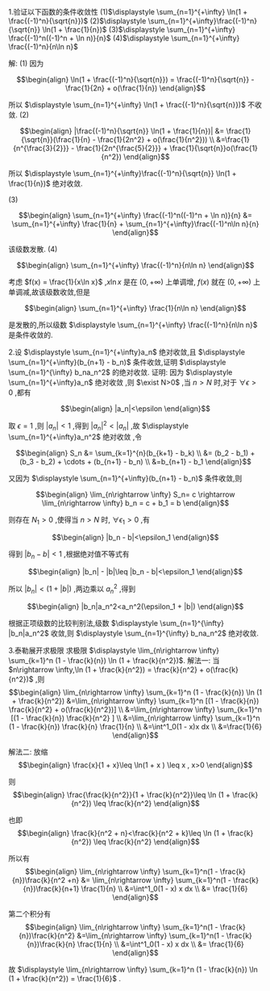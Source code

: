 1.验证以下函数的条件收敛性
(1)$\displaystyle \sum_{n=1}^{+\infty} \ln(1 + \frac{(-1)^n}{\sqrt{n}})$
(2)$\displaystyle \sum_{n=1}^{+\infty}\frac{(-1)^n}{\sqrt{n}} \ln(1 + \frac{1}{n})$
(3)$\displaystyle \sum_{n=1}^{+\infty} \frac{(-1)^n((-1)^n +  \ln n)}{n}$ 
(4)$\displaystyle \sum_{n=1}^{+\infty} \frac{(-1)^n}{n\ln n}$

解:
(1) 因为

$$\begin{align}
    \ln(1 + \frac{(-1)^n}{\sqrt{n}}) = \frac{(-1)^n}{\sqrt{n}} - \frac{1}{2n} + o(\frac{1}{n})
\end{align}$$

所以 $\displaystyle \sum_{n=1}^{+\infty} \ln(1 + \frac{(-1)^n}{\sqrt{n}})$ 不收敛.
(2)

$$\begin{align}
    |\frac{(-1)^n}{\sqrt{n}} \ln(1 + \frac{1}{n})| &= \frac{1}{\sqrt{n}}(\frac{1}{n}  - \frac{1}{2n^2} + o(\frac{1}{n^2})) \\
    &=\frac{1}{n^{\frac{3}{2}}} - \frac{1}{2n^{\frac{5}{2}}} + \frac{1}{\sqrt{n}}o(\frac{1}{n^2})
\end{align}$$

所以 $\displaystyle \sum_{n=1}^{+\infty}\frac{(-1)^n}{\sqrt{n}} \ln(1 + \frac{1}{n})$ 绝对收敛.

(3)

$$\begin{align}
    \sum_{n=1}^{+\infty} \frac{(-1)^n((-1)^n +  \ln n)}{n}  &= \sum_{n=1}^{+\infty} \frac{1}{n} + \sum_{n=1}^{+\infty}\frac{(-1)^n\ln n}{n}
\end{align}$$

该级数发散.
(4)

$$\begin{align}
    \sum_{n=1}^{+\infty} \frac{(-1)^n}{n\ln n}
\end{align}$$

考虑 $f(x) = \frac{1}{x\ln x}$ ,$x\ln x$ 是在 $(0,+\infty)$ 上单调增, $f(x)$ 就在 $(0,+\infty)$ 上单调减,故该级数收敛,但是

$$\begin{align}
    \sum_{n=1}^{+\infty} \frac{1}{n\ln n}
\end{align}$$


是发散的,所以级数 $\displaystyle \sum_{n=1}^{+\infty} \frac{(-1)^n}{n\ln n}$ 是条件收敛的.

2.设 $\displaystyle \sum_{n=1}^{+\infty}a_n$ 绝对收敛,且 $\displaystyle \sum_{n=1}^{+\infty}(b_{n+1} - b_n)$ 条件收敛,证明 $\displaystyle \sum_{n=1}^{\infty} b_na_n^2$ 的绝对收敛.
证明:
因为 $\displaystyle \sum_{n=1}^{+\infty}a_n$ 绝对收敛 ,则 $\exist N>0$ ,当 $n>N$ 时,对于 $\forall \epsilon>0$ ,都有

$$\begin{align}
    |a_n|<\epsilon 
\end{align}$$

取 $\epsilon = 1$ ,则 $|a_n|<1$ ,得到 $|a_n|^2<|a_n|$ ,故 $\displaystyle \sum_{n=1}^{+\infty}a_n^2$ 绝对收敛 ,令 

$$\begin{align}
    S_n &= \sum_{k=1}^{n}(b_{k+1} - b_k) \\
    &= (b_2 - b_1) + (b_3 - b_2) + \cdots + (b_{n+1} - b_n) \\
    &=b_{n+1} - b_1
\end{align}$$

又因为 $\displaystyle \sum_{n=1}^{+\infty}(b_{n+1} - b_n)$ 条件收敛,则

$$\begin{align}
    \lim_{n\rightarrow \infty} S_n= c \rightarrow \lim_{n\rightarrow \infty} b_n = c + b_1 = b
\end{align}$$

则存在 $N_1 >0$ ,使得当 $n>N$ 时, $\forall \epsilon_1>0$ ,有

$$\begin{align}
    |b_n - b|<\epsilon_1
\end{align}$$

得到 $|b_n - b|<1$ ,根据绝对值不等式有

$$\begin{align}
    |b_n| - |b|\leq |b_n - b|<\epsilon_1
\end{align}$$

所以 $|b_n|< (1 + |b|)$ ,两边乘以 $a_n^2$ ,得到

$$\begin{align}
    |b_n|a_n^2<a_n^2(\epsilon_1 + |b|)
\end{align}$$

根据正项级数的比较判别法,级数 $\displaystyle \sum_{n=1}^{\infty} |b_n|a_n^2$ 收敛,则 $\displaystyle \sum_{n=1}^{\infty} b_na_n^2$ 绝对收敛.


3.泰勒展开求极限
求极限 $\displaystyle \lim_{n\rightarrow \infty} \sum_{k=1}^n (1 - \frac{k}{n}) \ln (1 + \frac{k}{n^2})$.
解法一:
当 $n\rightarrow \infty,\ln (1 + \frac{k}{n^2}) = \frac{k}{n^2} + o(\frac{k}{n^2})$ ,则
$$\begin{align}
    \lim_{n\rightarrow \infty} \sum_{k=1}^n (1 - \frac{k}{n}) \ln (1 + \frac{k}{n^2}) &=\lim_{n\rightarrow \infty} \sum_{k=1}^n [(1 - \frac{k}{n}) \frac{k}{n^2} + o(\frac{k}{n^2})] \\
    &=\lim_{n\rightarrow \infty} \sum_{k=1}^n [(1 - \frac{k}{n}) \frac{k}{n^2} ] \\
    &=\lim_{n\rightarrow \infty} \sum_{k=1}^n (1 - \frac{k}{n}) \frac{k}{n} \frac{1}{n} \\
    &=\int^1_0(1 - x)x dx \\
    &=\frac{1}{6}
\end{align}$$

解法二:
放缩
$$\begin{align}
    \frac{x}{1 + x}\leq \ln(1 + x ) \leq x , x>0
\end{align}$$

则
$$\begin{align}
    \frac{\frac{k}{n^2}}{1 + \frac{k}{n^2}}\leq \ln (1 + \frac{k}{n^2}) \leq \frac{k}{n^2} 
\end{align}$$

也即
$$\begin{align}
    \frac{k}{n^2 + n}<\frac{k}{n^2 + k}\leq \ln (1 + \frac{k}{n^2}) \leq \frac{k}{n^2} 
\end{align}$$

所以有
$$\begin{align}
    \lim_{n\rightarrow \infty} \sum_{k=1}^n(1 - \frac{k}{n})\frac{k}{n^2 +n} &= \lim_{n\rightarrow \infty} \sum_{k=1}^n(1 - \frac{k}{n})\frac{k}{n+1} \frac{1}{n} \\
    &=\int^1_0(1 - x) x dx \\
    &= \frac{1}{6}
\end{align}$$

第二个积分有
$$\begin{align}
    \lim_{n\rightarrow \infty} \sum_{k=1}^n(1 - \frac{k}{n})\frac{k}{n^2} &=\lim_{n\rightarrow \infty} \sum_{k=1}^n(1 - \frac{k}{n})\frac{k}{n} \frac{1}{n} \\
    &=\int^1_0(1 - x) x dx \\
    &= \frac{1}{6}
\end{align}$$

故 $\displaystyle \lim_{n\rightarrow \infty} \sum_{k=1}^n (1 - \frac{k}{n}) \ln (1 + \frac{k}{n^2}) = \frac{1}{6}$ .
